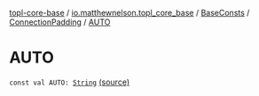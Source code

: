 [topl-core-base](../../../index.md) / [io.matthewnelson.topl_core_base](../../index.md) / [BaseConsts](../index.md) / [ConnectionPadding](index.md) / [AUTO](./-a-u-t-o.md)

# AUTO

`const val AUTO: `[`String`](https://kotlinlang.org/api/latest/jvm/stdlib/kotlin/-string/index.html) [(source)](https://github.com/05nelsonm/TorOnionProxyLibrary-Android/blob/master/topl-core-base/src/main/java/io/matthewnelson/topl_core_base/BaseConsts.kt#L189)